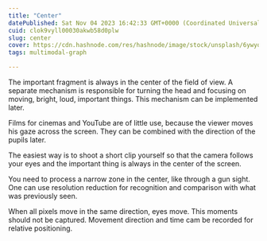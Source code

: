 ```yaml
---
title: "Center"
datePublished: Sat Nov 04 2023 16:42:33 GMT+0000 (Coordinated Universal Time)
cuid: clok9vyll00030akwb58d0plw
slug: center
cover: https://cdn.hashnode.com/res/hashnode/image/stock/unsplash/6ywyo2qtaZ8/upload/9b1f0785d147123bdede875e6fe142fd.jpeg
tags: multimodal-graph

---
```


The important fragment is always in the center of the field of view. A separate mechanism is responsible for turning the head and focusing on moving, bright, loud, important things. This mechanism can be implemented later.

Films for cinemas and YouTube are of little use, because the viewer moves his gaze across the screen. They can be combined with the direction of the pupils later.

The easiest way is to shoot a short clip yourself so that the camera follows your eyes and the important thing is always in the center of the screen.

You need to process a narrow zone in the center, like through a gun sight. One can use resolution reduction for recognition and comparison with what was previously seen.

When all pixels move in the same direction, eyes move. This moments should not be captured. Movement direction and time cam be recorded for relative positioning.